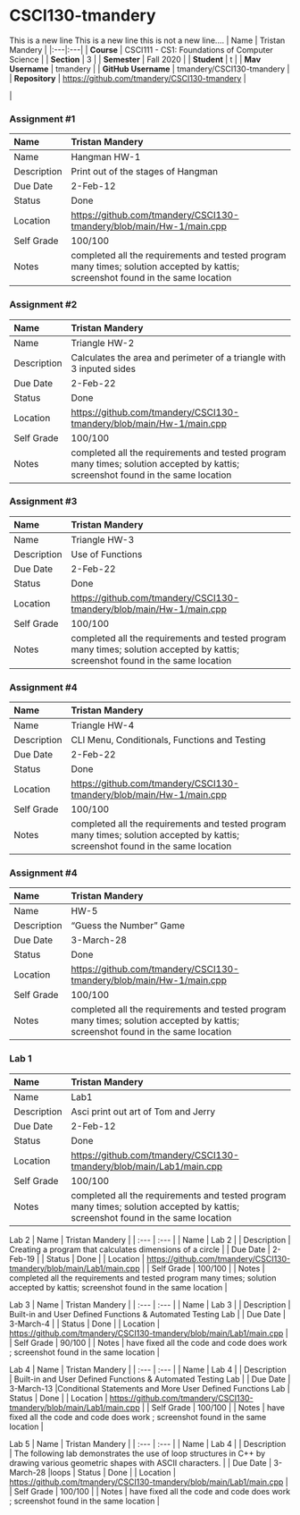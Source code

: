 # CSCI130-tmandery

This is a new line
This is a new line
this is not a new line....
| Name | Tristan Mandery |
|:---|:---|
| **Course** | CSCI111 - CS1: Foundations of Computer Science |
| **Section** | 3 |
| **Semester** | Fall 2020 |
| **Student** | t |
| **Mav Username**            | tmandery |
| **GitHub Username**         | tmandery/CSCI130-tmandery |
| **Repository**          | https://github.com/tmandery/CSCI130-tmandery |

|

### Assignment #1

| Name | Tristan Mandery|
| :--- | :--- |
| Name | Hangman HW-1 |
| Description | Print out of the stages of Hangman |
| Due Date | 2-Feb-12 |
| Status | Done |
| Location | https://github.com/tmandery/CSCI130-tmandery/blob/main/Hw-1/main.cpp |
| Self Grade | 100/100 |
| Notes | completed all the requirements and tested program many times; solution accepted by kattis; screenshot found in the same location |

### Assignment #2

| Name | Tristan Mandery|
| :--- | :--- |
| Name | Triangle HW-2 |
| Description | Calculates the area and perimeter of a triangle with 3 inputed sides |
| Due Date | 2-Feb-22 |
| Status | Done |
| Location | https://github.com/tmandery/CSCI130-tmandery/blob/main/Hw-1/main.cpp |
| Self Grade | 100/100 |
| Notes | completed all the requirements and tested program many times; solution accepted by kattis; screenshot found in the same location |

### Assignment #3

| Name | Tristan Mandery|
| :--- | :--- |
| Name | Triangle HW-3 |
| Description | Use of Functions |
| Due Date | 2-Feb-22 |
| Status | Done |
| Location | https://github.com/tmandery/CSCI130-tmandery/blob/main/Hw-1/main.cpp |
| Self Grade | 100/100 |
| Notes | completed all the requirements and tested program many times; solution accepted by kattis; screenshot found in the same location |

### Assignment #4

| Name | Tristan Mandery|
| :--- | :--- |
| Name | Triangle HW-4 |
| Description | CLI Menu, Conditionals, Functions and Testing|
| Due Date | 2-Feb-22 |
| Status | Done |
| Location | https://github.com/tmandery/CSCI130-tmandery/blob/main/Hw-1/main.cpp |
| Self Grade | 100/100 |
| Notes | completed all the requirements and tested program many times; solution accepted by kattis; screenshot found in the same location |

### Assignment #4

| Name | Tristan Mandery|
| :--- | :--- |
| Name |  HW-5 |
| Description |“Guess the Number” Game|
| Due Date | 3-March-28 |
| Status | Done |
| Location | https://github.com/tmandery/CSCI130-tmandery/blob/main/Hw-1/main.cpp |
| Self Grade | 100/100 |
| Notes | completed all the requirements and tested program many times; solution accepted by kattis; screenshot found in the same location |

### Lab 1

| Name | Tristan Mandery |
| :--- | :--- |
| Name | Lab1 |
| Description | Asci print out art of Tom and Jerry |
| Due Date | 2-Feb-12 |
| Status | Done |
| Location | https://github.com/tmandery/CSCI130-tmandery/blob/main/Lab1/main.cpp |
| Self Grade | 100/100 |
| Notes | completed all the requirements and tested program many times; solution accepted by kattis; screenshot found in the same location |


Lab 2
| Name | Tristan Mandery |
| :--- | :--- |
| Name | Lab 2 |
| Description | Creating a program that calculates dimensions of a circle |
| Due Date | 2-Feb-19 |
| Status | Done |
| Location | https://github.com/tmandery/CSCI130-tmandery/blob/main/Lab1/main.cpp |
| Self Grade | 100/100 |
| Notes | completed all the requirements and tested program many times; solution accepted by kattis; screenshot found in the same location |

Lab 3
| Name | Tristan Mandery |
| :--- | :--- |
| Name | Lab 3 |
| Description | Built-in and User Defined Functions & Automated Testing Lab |
| Due Date | 3-March-4 |
| Status | Done |
| Location | https://github.com/tmandery/CSCI130-tmandery/blob/main/Lab1/main.cpp |
| Self Grade | 90/100 |
| Notes | have fixed all the code and code does work ; screenshot found in the same location |

Lab 4
| Name | Tristan Mandery |
| :--- | :--- |
| Name | Lab 4 |
| Description | Built-in and User Defined Functions & Automated Testing Lab |
| Due Date | 3-March-13 |Conditional Statements and More User Defined Functions Lab
| Status | Done |
| Location | https://github.com/tmandery/CSCI130-tmandery/blob/main/Lab1/main.cpp |
| Self Grade | 100/100 |
| Notes | have fixed all the code and code does work ; screenshot found in the same location |

Lab 5
| Name | Tristan Mandery |
| :--- | :--- |
| Name | Lab 4 |
| Description | The following lab demonstrates the use of loop structures in C++ by drawing various geometric shapes with ASCII characters. |
| Due Date | 3-March-28 |loops
| Status | Done |
| Location | https://github.com/tmandery/CSCI130-tmandery/blob/main/Lab1/main.cpp |
| Self Grade | 100/100 |
| Notes | have fixed all the code and code does work ; screenshot found in the same location |